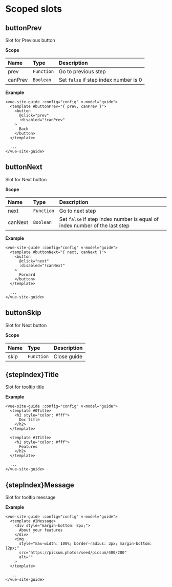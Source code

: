 # Scoped slots

## buttonPrev

Slot for Previous button

**Scope**

| Name                   | Type            | Description                                                             |
| :----------------------|:----------------|:------------------------------------------------------------------------|
| prev                   | `Function`      | Go to previous step                                                     |
| canPrev                | `Boolean`       | Set `false` if step index number is 0                                   |

**Example**

```vue
<vue-site-guide :config="config" v-model="guide">
  <template #buttonPrev="{ prev, canPrev }">
    <button
      @click="prev"
      :disabled="!canPrev"
    >
      Back
    </button>
  </template>

  ...
</vue-site-guide>
```


## buttonNext

Slot for Next button

**Scope**

| Name                   | Type            | Description                                                             |
| :----------------------|:----------------|:------------------------------------------------------------------------|
| next                   | `Function`      | Go to next step                                                         |
| canNext                | `Boolean`       | Set `false` if step index number is equal of index number of the last step                                                                        |

**Example**

```vue
<vue-site-guide :config="config" v-model="guide">
  <template #buttonNext="{ next, canNext }">
    <button
      @click="next"
      :disabled="!canNext"
    >
      Forward
    </button>
  </template>

  ...
</vue-site-guide>
```


## buttonSkip

Slot for Next button

**Scope**

| Name                   | Type            | Description                                                             |
| :----------------------|:----------------|:------------------------------------------------------------------------|
| skip                   | `Function`      | Close guide                                                             |


## {stepIndex}Title

Slot for tooltip title

**Example**

```vue
<vue-site-guide :config="config" v-model="guide">
  <template #0Title>
    <h2 style="color: #fff">
      Doc title
    </h2>
  </template>

  <template #1Title>
    <h2 style="color: #fff">
      Features
    </h2>
  </template>

  ...
</vue-site-guide>
```

## {stepIndex}Message

Slot for tooltip message

**Example**

```vue
<vue-site-guide :config="config" v-model="guide">
  <template #2Message>
    <div style="margin-bottom: 8px;">
      About your features
    </div>
    <img 
      style="max-width: 100%; border-radius: 3px; margin-bottom: 12px;" 
      src="https://picsum.photos/seed/picsum/400/200"
      alt=""
    >
  </template>

  ...
</vue-site-guide>
```
